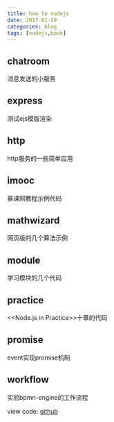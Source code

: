 ```yaml
---
title: how to nodejs
date: 2017-01-19
categories: blog
tags: [nodejs,book]
---
```


## chatroom
消息发送的小服务

## express 
测试ejs模版渲染

## http
http服务的一些简单应用

## imooc
慕课网教程示例代码

## mathwizard
网页版的几个算法示例

## module
学习模块的几个代码

## practice
<<Node.js in Practice>>十章的代码

## promise
event实现promise机制

## workflow
实验bpmn-engine的工作流程

view code: [github](https://github.com/bblu/nodejs/)

